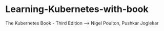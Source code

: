 # Learning-Kubernetes-with-book

The Kubernetes Book - Third Edition --> Nigel Poulton, Pushkar Joglekar
